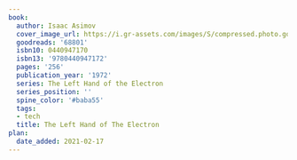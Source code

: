 ```yaml
---
book:
  author: Isaac Asimov
  cover_image_url: https://i.gr-assets.com/images/S/compressed.photo.goodreads.com/books/1390507222l/68801.jpg
  goodreads: '68801'
  isbn10: 0440947170
  isbn13: '9780440947172'
  pages: '256'
  publication_year: '1972'
  series: The Left Hand of the Electron
  series_position: ''
  spine_color: '#baba55'
  tags:
  - tech
  title: The Left Hand of The Electron
plan:
  date_added: 2021-02-17
---
```

